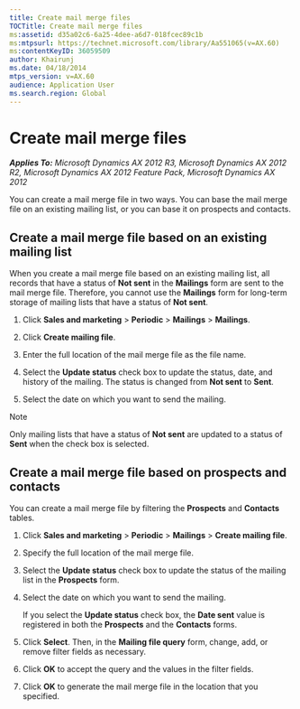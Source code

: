 ```yaml
---
title: Create mail merge files
TOCTitle: Create mail merge files
ms:assetid: d35a02c6-6a25-4dee-a6d7-018fcec89c1b
ms:mtpsurl: https://technet.microsoft.com/library/Aa551065(v=AX.60)
ms:contentKeyID: 36059509
author: Khairunj
ms.date: 04/18/2014
mtps_version: v=AX.60
audience: Application User
ms.search.region: Global
---
```


# Create mail merge files 


_**Applies To:** Microsoft Dynamics AX 2012 R3, Microsoft Dynamics AX 2012 R2, Microsoft Dynamics AX 2012 Feature Pack, Microsoft Dynamics AX 2012_

You can create a mail merge file in two ways. You can base the mail merge file on an existing mailing list, or you can base it on prospects and contacts.

## Create a mail merge file based on an existing mailing list

When you create a mail merge file based on an existing mailing list, all records that have a status of **Not sent** in the **Mailings** form are sent to the mail merge file. Therefore, you cannot use the **Mailings** form for long-term storage of mailing lists that have a status of **Not sent**.

1.  Click **Sales and marketing** \> **Periodic** \> **Mailings** \> **Mailings**.

2.  Click **Create mailing file**.

3.  Enter the full location of the mail merge file as the file name.

4.  Select the **Update status** check box to update the status, date, and history of the mailing. The status is changed from **Not sent** to **Sent**.

5.  Select the date on which you want to send the mailing.


> [!NOTE]
> <P>Only mailing lists that have a status of <STRONG>Not sent</STRONG> are updated to a status of <STRONG>Sent</STRONG> when the check box is selected.</P>



## Create a mail merge file based on prospects and contacts

You can create a mail merge file by filtering the **Prospects** and **Contacts** tables.

1.  Click **Sales and marketing** \> **Periodic** \> **Mailings** \> **Create mailing file**.

2.  Specify the full location of the mail merge file.

3.  Select the **Update status** check box to update the status of the mailing list in the **Prospects** form.

4.  Select the date on which you want to send the mailing.
    
    If you select the **Update status** check box, the **Date sent** value is registered in both the **Prospects** and the **Contacts** forms.

5.  Click **Select**. Then, in the **Mailing file query** form, change, add, or remove filter fields as necessary.

6.  Click **OK** to accept the query and the values in the filter fields.

7.  Click **OK** to generate the mail merge file in the location that you specified.

  


